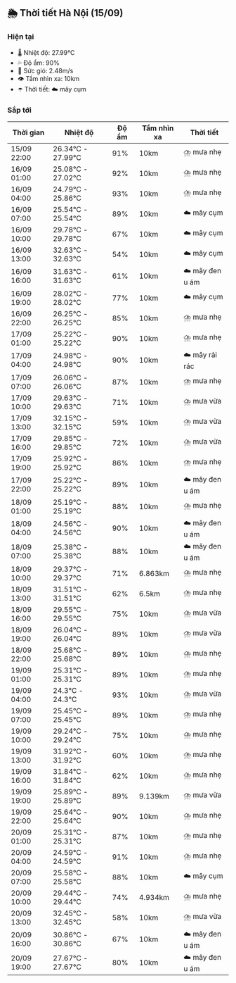 ## 🌦️ Thời tiết Hà Nội (15/09)

### Hiện tại

- 🌡️ Nhiệt độ: 27.99℃
- 💦 Độ ẩm: 90%
- 💨 Sức gió: 2.48m/s
- 👁️ Tầm nhìn xa: 10km
- ☂️ Thời tiết: ☁️ mây cụm

### Sắp tới

| Thời gian | Nhiệt độ | Độ ẩm | Tầm nhìn xa | Thời tiết |
| --- | --- | --- | --- | --- |
| 15/09 22:00 | 26.34℃ - 27.99℃ | 91% | 10km | ⛈️ mưa nhẹ |
| 16/09 01:00 | 25.08℃ - 27.02℃ | 92% | 10km | ⛈️ mưa nhẹ |
| 16/09 04:00 | 24.79℃ - 25.86℃ | 93% | 10km | ⛈️ mưa nhẹ |
| 16/09 07:00 | 25.54℃ - 25.54℃ | 89% | 10km | ☁️ mây cụm |
| 16/09 10:00 | 29.78℃ - 29.78℃ | 67% | 10km | ☁️ mây cụm |
| 16/09 13:00 | 32.63℃ - 32.63℃ | 54% | 10km | ☁️ mây cụm |
| 16/09 16:00 | 31.63℃ - 31.63℃ | 61% | 10km | ☁️ mây đen u ám |
| 16/09 19:00 | 28.02℃ - 28.02℃ | 77% | 10km | ☁️ mây cụm |
| 16/09 22:00 | 26.25℃ - 26.25℃ | 85% | 10km | ⛈️ mưa nhẹ |
| 17/09 01:00 | 25.22℃ - 25.22℃ | 90% | 10km | ⛈️ mưa nhẹ |
| 17/09 04:00 | 24.98℃ - 24.98℃ | 90% | 10km | ☁️ mây rải rác |
| 17/09 07:00 | 26.06℃ - 26.06℃ | 87% | 10km | ⛈️ mưa nhẹ |
| 17/09 10:00 | 29.63℃ - 29.63℃ | 71% | 10km | ⛈️ mưa vừa |
| 17/09 13:00 | 32.15℃ - 32.15℃ | 59% | 10km | ⛈️ mưa vừa |
| 17/09 16:00 | 29.85℃ - 29.85℃ | 72% | 10km | ⛈️ mưa vừa |
| 17/09 19:00 | 25.92℃ - 25.92℃ | 86% | 10km | ⛈️ mưa nhẹ |
| 17/09 22:00 | 25.22℃ - 25.22℃ | 89% | 10km | ☁️ mây đen u ám |
| 18/09 01:00 | 25.19℃ - 25.19℃ | 88% | 10km | ⛈️ mưa nhẹ |
| 18/09 04:00 | 24.56℃ - 24.56℃ | 90% | 10km | ☁️ mây đen u ám |
| 18/09 07:00 | 25.38℃ - 25.38℃ | 88% | 10km | ☁️ mây đen u ám |
| 18/09 10:00 | 29.37℃ - 29.37℃ | 71% | 6.863km | ⛈️ mưa nhẹ |
| 18/09 13:00 | 31.51℃ - 31.51℃ | 62% | 6.5km | ⛈️ mưa nhẹ |
| 18/09 16:00 | 29.55℃ - 29.55℃ | 75% | 10km | ⛈️ mưa vừa |
| 18/09 19:00 | 26.04℃ - 26.04℃ | 89% | 10km | ⛈️ mưa vừa |
| 18/09 22:00 | 25.68℃ - 25.68℃ | 89% | 10km | ⛈️ mưa nhẹ |
| 19/09 01:00 | 25.31℃ - 25.31℃ | 89% | 10km | ⛈️ mưa nhẹ |
| 19/09 04:00 | 24.3℃ - 24.3℃ | 93% | 10km | ⛈️ mưa vừa |
| 19/09 07:00 | 25.45℃ - 25.45℃ | 89% | 10km | ⛈️ mưa nhẹ |
| 19/09 10:00 | 29.24℃ - 29.24℃ | 75% | 10km | ⛈️ mưa nhẹ |
| 19/09 13:00 | 31.92℃ - 31.92℃ | 60% | 10km | ⛈️ mưa nhẹ |
| 19/09 16:00 | 31.84℃ - 31.84℃ | 62% | 10km | ⛈️ mưa nhẹ |
| 19/09 19:00 | 25.89℃ - 25.89℃ | 89% | 9.139km | ⛈️ mưa vừa |
| 19/09 22:00 | 25.64℃ - 25.64℃ | 90% | 10km | ⛈️ mưa nhẹ |
| 20/09 01:00 | 25.31℃ - 25.31℃ | 87% | 10km | ⛈️ mưa nhẹ |
| 20/09 04:00 | 24.59℃ - 24.59℃ | 91% | 10km | ⛈️ mưa nhẹ |
| 20/09 07:00 | 25.58℃ - 25.58℃ | 88% | 10km | ☁️ mây cụm |
| 20/09 10:00 | 29.44℃ - 29.44℃ | 74% | 4.934km | ⛈️ mưa nhẹ |
| 20/09 13:00 | 32.45℃ - 32.45℃ | 58% | 10km | ⛈️ mưa vừa |
| 20/09 16:00 | 30.86℃ - 30.86℃ | 67% | 10km | ☁️ mây đen u ám |
| 20/09 19:00 | 27.67℃ - 27.67℃ | 80% | 10km | ☁️ mây đen u ám |
